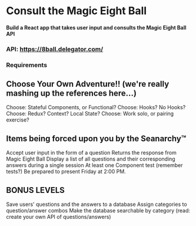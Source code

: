 # Consult the Magic Eight Ball
#### Build a React app that takes user input and consults the Magic Eight Ball API

### API: https://8ball.delegator.com/

### Requirements

## Choose Your Own Adventure!! (we're really mashing up the references here...)
Choose: Stateful Components, or Functional?
Choose: Hooks? No Hooks?
Choose: Redux? Context? Local State?
Choose: Work solo, or pairing exercise?


## Items being forced upon you by the Seanarchy™
Accept user input in the form of a question
Returns the response from Magic Eight Ball
Display a list of all questions and their corresponding answers during a single session
At least one Component test (remember tests?)
Be prepared to present Friday at 2:00 PM.

## BONUS LEVELS
Save users' questions and the answers to a database
Assign categories to question/answer combos
Make the database searchable by category (read: create your own API of questions/answers)
